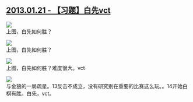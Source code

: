 ## [2013.01.21 - 【习题】白先vct][0]

![](http://imglf1.ph.126.net/0LUg4wMrF4oyAZa0Rh6ipQ==/6597739369239724093.png)  
上图，白先如何胜？  

![](http://imglf0.ph.126.net/NjIYb3Ad0kVbn7KDRX2kiw==/2142868997798397657.png)  
上图，白先如何胜？  

![](http://imglf0.ph.126.net/DNx2EghyIVM4N3qXlTbr9Q==/716635290805646517.png)  
上图，白先如何胜？难度很大。vct  

![](http://imglf0.ph.126.net/2iTXZNViZ-fCQqwSFO9hXA==/6597324853355829507.png)  
与金狼的一局疏星。13反击不成立，没有研究别在重要的比赛这么玩。。14开始白棋有胜。白先，vct。  



[0]: #